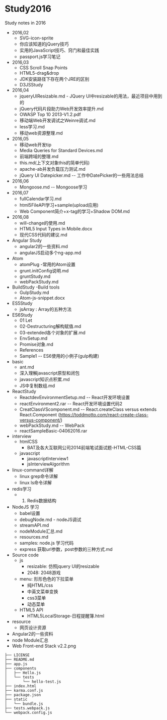 # Study2016

Study notes in 2016

- 2016,02
	- SVG-icon-sprite
	- 你应该知道的jQuery技巧
	- 实用的JavaScript技巧、窍门和最佳实践
	- passport.js学习笔记
- 2016,03
 	- CSS Scroll Snap Points
 	- HTML5-drag&drop
 	- JDK安装路径下存在两个JRE的区别
 	- D3JSStudy
- 2016,04
 	- jqueryUIResizable.md  - JQuery UI中resizable的用法，最近项目中用到的
 	- jQuery代码片段助力Web开发效率提升.md
 	- OWASP Top 10 2013-V1.2.pdf
 	- 移动端Web开发调试之Weinre调试.md
 	- less学习.md
 	- 移动web资源整理.md
- 2016,05
 	- 移动web开发tip
 	- Media Queries for Standard Devices.md
 	- 前端跨域的整理.md
 	- this.md(上下文对象this的简单代码)
 	- apache-ab并发负载压力测试.md
 	- jQuery UI Datepicker.md -- 工作中DatePicker的一些用法总结
- 2016,06
 	- Mongoose.md  -- Mongoose学习
- 2016,07
 	- fullCalendar学习.md
 	- html5FileAPI学习+sample(upload应用)
 	- Web Component简介+x-tag的学习+Shadow DOM.md
- 2016,08
 	- will-change的使用.md
 	- HTML5 Input Types in Mobile.docx
 	- 现代CSS代码的建议.md
- Angular Study
 	- angular2的一些资料.md
 	- angularJS启动多个ng-app.md
- Atom
 	- atomPlug -常用的Atom设置
 	- grunt.initConfig说明.md
 	- gruntStudy.md
 	- webPackStudy.md
- BuildStudy -Build tools 
 	- GulpStudy.md
 	- Atom-js-snippet.docx
- ES5Study
 	- jsArray : Array的五种方法 
- ES6Study
 	- 01 Let
 	- 02-Destructuring解构赋值.md
 	- 03-extended各个对象的扩展.md
 	- EnvSetup.md
 	- Promise对象.md
 	- References
 	- Sample1 -- ES6使用的小例子(gulp构建)
- basic
	- ant.md
	- 深入理解javascript原型和闭包 
	- javascript知识点积累.md
	- JS中复制数组.md
- ReactStudy
	- ReactdevEnvironmentSetup.md -- React开发环境设置
	- reactEnvironment2.rar  -- React开发环境设置代码2
	- CreatClassVScomponent.md  -- React.createClass versus extends React.Component (https://toddmotto.com/react-create-class-versus-component/)
	- webPackStudy.md    -- WebPack
	- reactSampleBasic-04062016.rar
- interview
	- htmlCSS
		- BAT及各大互联网公司2014前端笔试面试题-HTML-CSS篇
	- javascript
		- javascriptInterview1
		- jsInterviewAlgorithm
- linux-command详解
	- linux grep命令详解
	- linux ls命令详解
- redis学习
	- 1. Redis数据结构
- NodeJS 学习
	- babel设置
	- debugNode.md - nodeJS调试
	- streamAPI.md
	- nodeModule汇总.md
	- resources.md
	- samples: node.js 学习代码
	- express 获取url参数，post参数的三种方式.md
- Source code
	- js
		- resizable: 仿照jquery UI的resizable
		- 2048:  2048游戏
	- menu: 形形色色的下拉菜单
		- 纯HTML/css
		- 中英文菜单变换
		- css3菜单
		- 动态菜单
	- HTML5 API
		- HTML5LocalStorage-日程提醒簿.html
- resource
	- 网页设计资源
- Angular2的一些资料
- node Module汇总
- Web Front-end Stack v2.2.png


```
├── LICENSE
├── README.md
├── app.js
├── components
│   ├── Hello.js
│   └── tests
│       └── hello-test.js
├── index.html
├── karma.conf.js
├── package.json
├── static
│   └── bundle.js
├── tests.webpack.js
└── webpack.config.js
```
